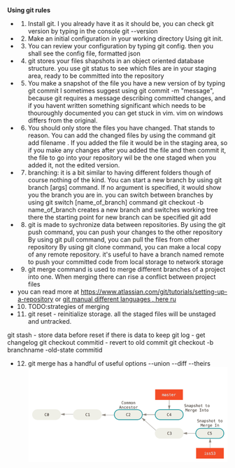 **Using git rules**
* 1. Install git. I you already have it as it should be, you can check
git version by typing in the console git --version
* 2. Make an initial configuration in your working directory Using
git init.
* 3. You can review your configuration by typing git config.
then you shall see the config file, formatted json
* 4. git stores your files shapshots in an object oriented database 
structure. you use git status to see which files are in your staging area, ready to be
committed into the repository
* 5. You make a snapshot of the file you have a new version of by typing
 git commit
 I sometimes suggest using git commit -m "message", because git requires a message 
 describing committed changes, and if you havent written something significant which 
 needs to be thouroughly documented you can get stuck in vim. 
 vim on windows differs from the original.
* 6. You should only store the files you have changed. That stands 
to reason. You can add the changed files by using the command
git add filename . If you added the file it would be in the staging area, so if you make
any changes after you added the file and then commit it, the file to go into your 
repository wil be the one staged when you added it, not the edited version.
* 7. branching: it is a bit similar to having different folders
though of course nothing of the kind.
You can start a new branch by using git branch [args] command. If no
argument is specified, it would show you the branch you are in.
you can switch between branches by using 
git switch [name_of_branch] command
git checkout -b name_of_branch creates a new branch and switches working tree there
the starting point for new branch can be specified git add 
* 8. git is made to sychronize data between repositories.
By using the git push command, you can push your changes to the other repository
By using git pull command, you can pull the files from other repository 
By using git clone command, you can make a local copy of any remote repository.
it's useful to have a branch named remote to push your committed code from local storage to
network storage
* 9. git merge command is used to merge different branches of a project into one. When merging there can rise a conflict between project files 
* you can read more at https://www.atlassian.com/git/tutorials/setting-up-a-repository or [git manual different languages , here ru](https://git-scm.com/book/ru/v2/)
* 10. TODO:strategies of merging
* 11. git reset - reinitialize storage. all the staged files will be unstaged and untracked.

git stash - store data before reset if there is data to keep
git log - get changelog
git checkout commitid - revert to old commit
git checkout -b branchname -old-state commitid 
* 12. git merge has a handful of useful options
--union
--diff
--theirs
![somepicture](./basic-merging-1.png)

